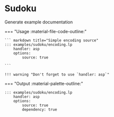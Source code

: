 # Sudoku

Generate example documentation



=== "Usage :material-file-code-outline:"

    ``` markdown title="Simple encoding source"
    ::: examples/sudoku/encoding.lp
        handler: asp
        options:
            source: true

    ```

    !!! warning "Don't forget to use `handler: asp`"

=== "Output :material-palette-outline:"


    ::: examples/sudoku/encoding.lp
        handler: asp
        options:
            source: true
            dependency: true

